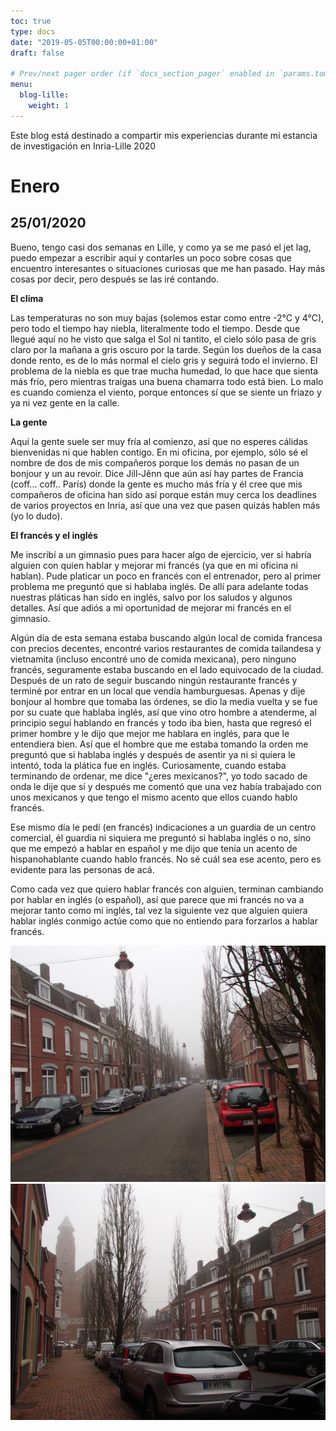 ```yaml
---
toc: true
type: docs
date: "2019-05-05T00:00:00+01:00"
draft: false

# Prev/next pager order (if `docs_section_pager` enabled in `params.toml`)
menu:
  blog-lille:
    weight: 1
---
```


Este blog está destinado a compartir mis experiencias durante mi estancia de investigación en Inria-Lille 2020

# Enero
## 25/01/2020

Bueno, tengo casi dos semanas en Lille, y como ya se me pasó el jet lag, puedo empezar a escribir aquí y contarles un poco sobre cosas que encuentro interesantes o
situaciones curiosas que me han pasado. Hay más cosas por decir, pero después se las iré contando.

<b> El clima </b>

Las temperaturas no son muy bajas (solemos estar como entre -2°C y 4°C), pero todo el tiempo hay niebla,
literalmente todo el tiempo. Desde que llegué aquí no he visto que salga el Sol ni tantito, el cielo sólo pasa de gris claro por la mañana a gris oscuro por la tarde.
Según los dueños de la casa donde rento, es de lo más normal el cielo gris y seguirá todo el invierno. El problema de la niebla es que trae mucha humedad,
lo que hace que sienta más frío, pero mientras traigas una buena chamarra todo está bien. Lo malo es cuando comienza el viento, porque entonces sí que se
siente un friazo y ya ni vez gente en la calle.

<b> La gente </b>

Aquí la gente suele ser muy fría al comienzo, así que no esperes cálidas bienvenidas ni que hablen contigo. En mi oficina, por ejemplo, sólo sé el nombre de dos de
mis compañeros porque los demás no pasan de un bonjour y un au revoir. Dice Jill-Jênn que aún así hay partes de Francia (coff... coff.. París) donde la gente es
mucho más fría y él cree que mis compañeros de oficina han sido así porque están muy cerca los deadlines de varios proyectos en Inria, así que una vez que
pasen quizás hablen más (yo lo dudo).

<b> El francés y el inglés </b>

Me inscribí a un gimnasio pues para hacer algo de ejercicio, ver si habría alguien con quien hablar y mejorar mi francés (ya que en mi oficina ni hablan). Pude platicar
un poco en francés con el entrenador, pero al primer problema me preguntó que si hablaba inglés. De allí para adelante todas nuestras pláticas han sido en inglés,
salvo por los saludos y algunos detalles. Así que adiós a mi oportunidad de mejorar mi francés en el gimnasio.

Algún día de esta semana estaba buscando algún local de comida francesa con precios decentes, encontré varios restaurantes de comida tailandesa y vietnamita
(incluso encontré uno de comida mexicana), pero
ninguno francés, seguramente estaba buscando en el lado equivocado de la ciudad. Después de un rato de seguir buscando ningún restaurante francés y terminé por entrar
en un local que vendía hamburguesas. Apenas y dije bonjour al hombre que tomaba las órdenes, se dio la media vuelta y se fue por su cuate que hablaba inglés, así
que vino otro hombre a atenderme, al principio seguí hablando en francés y todo iba bien, hasta que regresó el primer hombre y le dijo que mejor
me hablara en inglés, para que le entendiera bien. Así que el hombre que me estaba tomando la orden me preguntó que si hablaba inglés y después de asentir ya ni si
quiera le intentó, toda la plática fue en inglés. Curiosamente, cuando estaba terminando de ordenar, me dice "¿eres mexicanos?", yo todo sacado de onda le dije que sí y
después me comentó que una vez había trabajado con unos mexicanos y que tengo el mismo acento que ellos cuando hablo francés.

Ese mismo día le pedí (en francés) indicaciones a un guardia de un centro comercial, él guardia ni siquiera me preguntó si hablaba inglés o no, sino que
me empezó a hablar en español y me dijo que tenía un acento de
hispanohablante cuando hablo francés. No sé cuál sea ese acento, pero es evidente para las personas de acá.

Como cada vez que quiero hablar francés con alguien, terminan cambiando por hablar en inglés (o español), así que parece que mi francés no va a mejorar tanto como mi
inglés, tal vez la siguiente vez que alguien quiera hablar inglés conmigo actúe como que no entiendo para forzarlos a hablar francés.

<img src="rue_Eglise.JPG" alt="Rue de l'Église">
<img src="rue_Eglise_2.JPG" alt="Rue de l'Église">

